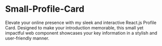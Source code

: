 # Small-Profile-Card
Elevate your online presence with my sleek and interactive React.js Profile Card. Designed to make your introduction memorable, this small yet impactful web component showcases your key information in a stylish and user-friendly manner.
